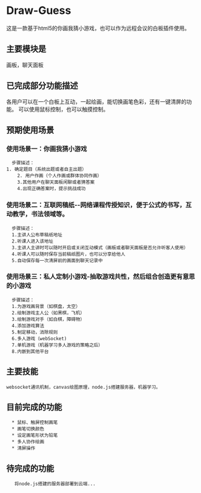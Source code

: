 ﻿# Draw-Guess
这是一款基于html5的你画我猜小游戏，也可以作为远程会议的白板插件使用。

## 主要模块是
画板，聊天面板
## 已完成部分功能描述
各用户可以在一个白板上互动，一起绘画，能切换画笔色彩，还有一键清屏的功能。
可以使用鼠标控制，也可以触摸控制。
## 预期使用场景

### 使用场景一：你画我猜小游戏

      步骤描述：
	1. 确定题目（系统出题或者自主出题）
        2. 用户作画（个人作画或群体协同作画）
        3.其他用户在聊天面板闲聊或者猜答案
        4.出现正确答案时，提示挑战成功

### 使用场景二：互联网稿纸--网络课程传授知识，便于公式的书写，互动教学，书法领域等。

      步骤描述：
      1.主讲人公布草稿纸地址
      2.听课人进入该地址
      3.主讲人主讲时可以随时开启或关闭互动模式（画板或者聊天面板是否允许听客人使用）
      4.听课人可以随时保存当前稿纸图片，也可以分享给他人
      5.自动保存每一次清屏前的画面到聊天记录中

### 使用场景三：私人定制小游戏-抽取游戏共性，然后组合创造更有意思的小游戏
      步骤描述：
      1.为游戏画背景（如棋盘，太空）
      2.绘制游戏主人公（如黑棋，飞机）
      3.绘制游戏对手（如白棋，障碍物）
      4.添加游戏算法
      5.制定移动，消除规则
      6.多人游戏（webSocket)
      7.单机游戏（机器学习多人游戏的策略之后）
      8.内嵌到其他平台

## 主要技能
	websocket通讯机制，canvas绘图原理，node.js搭建服务器，机器学习。

## 目前完成的功能
      * 鼠标、触屏控制画笔
      * 画笔切换颜色
      * 设定画笔形状为铅笔
      * 多人协作绘画
      * 清屏操作
## 待完成的功能
       将node.js搭建的服务器部署到云端...

       
